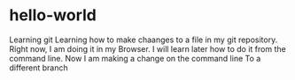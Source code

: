 # hello-world
Learning git
Learning how to make chaanges to a file in my git repository. Right now, I am doing it in my Browser. I will learn later how to do it from the command line.
Now I am making a change on the command line
To a different branch

